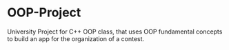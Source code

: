 # OOP-Project

University Project for C++ OOP class, that uses OOP fundamental concepts to build
an app for the organization of a contest.
